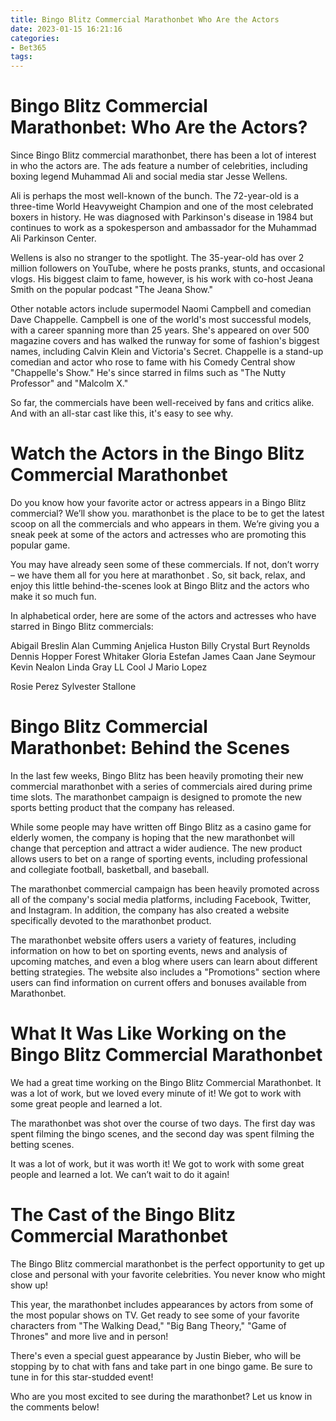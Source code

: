 ```yaml
---
title: Bingo Blitz Commercial Marathonbet Who Are the Actors
date: 2023-01-15 16:21:16
categories:
- Bet365
tags:
---
```



#  Bingo Blitz Commercial Marathonbet: Who Are the Actors?

Since Bingo Blitz commercial marathonbet, there has been a lot of interest in who the actors are. The ads feature a number of celebrities, including boxing legend Muhammad Ali and social media star Jesse Wellens.

Ali is perhaps the most well-known of the bunch. The 72-year-old is a three-time World Heavyweight Champion and one of the most celebrated boxers in history. He was diagnosed with Parkinson's disease in 1984 but continues to work as a spokesperson and ambassador for the Muhammad Ali Parkinson Center.

Wellens is also no stranger to the spotlight. The 35-year-old has over 2 million followers on YouTube, where he posts pranks, stunts, and occasional vlogs. His biggest claim to fame, however, is his work with co-host Jeana Smith on the popular podcast "The Jeana Show."

Other notable actors include supermodel Naomi Campbell and comedian Dave Chappelle. Campbell is one of the world's most successful models, with a career spanning more than 25 years. She's appeared on over 500 magazine covers and has walked the runway for some of fashion's biggest names, including Calvin Klein and Victoria's Secret. Chappelle is a stand-up comedian and actor who rose to fame with his Comedy Central show "Chappelle's Show." He's since starred in films such as "The Nutty Professor" and "Malcolm X."

So far, the commercials have been well-received by fans and critics alike. And with an all-star cast like this, it's easy to see why.

#  Watch the Actors in the Bingo Blitz Commercial Marathonbet

Do you know how your favorite actor or actress appears in a Bingo Blitz commercial? We’ll show you. marathonbet is the place to be to get the latest scoop on all the commercials and who appears in them. We’re giving you a sneak peek at some of the actors and actresses who are promoting this popular game.

You may have already seen some of these commercials. If not, don’t worry – we have them all for you here at marathonbet . So, sit back, relax, and enjoy this little behind-the-scenes look at Bingo Blitz and the actors who make it so much fun.

In alphabetical order, here are some of the actors and actresses who have starred in Bingo Blitz commercials:

Abigail Breslin
Alan Cumming
Anjelica Huston 
Billy Crystal
Burt Reynolds 
Dennis Hopper 
Forest Whitaker 
Gloria Estefan 
James Caan 
Jane Seymour 
Kevin Nealon 
Linda Gray 
LL Cool J 
Mario Lopez 

Rosie Perez 
Sylvester Stallone

#  Bingo Blitz Commercial Marathonbet: Behind the Scenes

In the last few weeks, Bingo Blitz has been heavily promoting their new commercial marathonbet with a series of commercials aired during prime time slots. The marathonbet campaign is designed to promote the new sports betting product that the company has released.

While some people may have written off Bingo Blitz as a casino game for elderly women, the company is hoping that the new marathonbet will change that perception and attract a wider audience. The new product allows users to bet on a range of sporting events, including professional and collegiate football, basketball, and baseball.

The marathonbet commercial campaign has been heavily promoted across all of the company's social media platforms, including Facebook, Twitter, and Instagram. In addition, the company has also created a website specifically devoted to the marathonbet product.

The marathonbet website offers users a variety of features, including information on how to bet on sporting events, news and analysis of upcoming matches, and even a blog where users can learn about different betting strategies. The website also includes a "Promotions" section where users can find information on current offers and bonuses available from Marathonbet.

#  What It Was Like Working on the Bingo Blitz Commercial Marathonbet

We had a great time working on the Bingo Blitz Commercial Marathonbet. It was a lot of work, but we loved every minute of it! We got to work with some great people and learned a lot.

The marathonbet was shot over the course of two days. The first day was spent filming the bingo scenes, and the second day was spent filming the betting scenes.

It was a lot of work, but it was worth it! We got to work with some great people and learned a lot. We can’t wait to do it again!

#  The Cast of the Bingo Blitz Commercial Marathonbet

The Bingo Blitz commercial marathonbet is the perfect opportunity to get up close and personal with your favorite celebrities. You never know who might show up!

This year, the marathonbet includes appearances by actors from some of the most popular shows on TV. Get ready to see some of your favorite characters from "The Walking Dead," "Big Bang Theory," "Game of Thrones" and more live and in person!

There's even a special guest appearance by Justin Bieber, who will be stopping by to chat with fans and take part in one bingo game. Be sure to tune in for this star-studded event!

Who are you most excited to see during the marathonbet? Let us know in the comments below!
